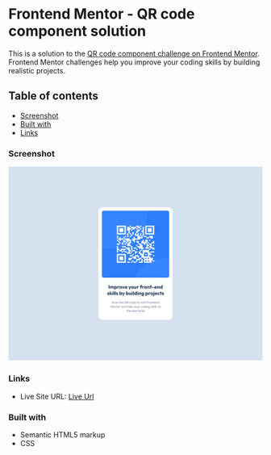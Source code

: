 # Frontend Mentor - QR code component solution

This is a solution to the [QR code component challenge on Frontend Mentor](https://www.frontendmentor.io/challenges/qr-code-component-iux_sIO_H). Frontend Mentor challenges help you improve your coding skills by building realistic projects. 

## Table of contents

  - [Screenshot](#screenshot)
  - [Built with](#built-with)
  - [Links](#links)

### Screenshot

![](./Screenshot/desktop-screenshot.jpg)

### Links

- Live Site URL: [Live Url](https://rohitk920.github.io/Frontend-Mentor-QR-code-component-solution/)

### Built with

- Semantic HTML5 markup
- CSS
